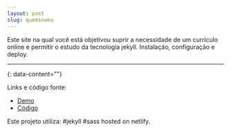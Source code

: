 ```yaml
---
layout: post
slug: quemsoueu
---
```



Este site na qual você está objetivou suprir a necessidade de um currículo online e permitir o estudo da tecnologia jekyll. Instalação, configuração e deploy. 

---
{: data-content=""}

Links e código fonte:
- [Demo](https://quemsoueu.netlify.app/)
- [Código](https://github.com/izichtl/quemsoueu)

Este projeto utiliza: #jekyll #sass hosted on netlify.



